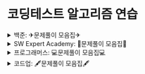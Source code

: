 # 코딩테스트 알고리즘 연습

<details>
  <summary>백준: ✈문제풀이 모음집✈</summary>
    https://github.com/HYUNSIK-JI/Algorithm/tree/master/%EB%B0%B1%EC%A4%80
</details>

<details>
  <summary>SW Expert Academy: 👻문제풀이 모음집👻 </summary>
 https://github.com/HYUNSIK-JI/Algorithm/tree/master/%EC%82%BC%EC%84%B1
</details>

<details>
  <summary>프로그래머스: 💻문제풀이 모음집💻 </summary>
    https://github.com/HYUNSIK-JI/Algorithm/tree/master/%ED%94%84%EB%A1%9C%EA%B7%B8%EB%9E%98%EB%A8%B8%EC%8A%A4
</details>

<details>
  <summary>코드업: 🖋문제풀이 모음집🖋 </summary>
  https://github.com/HYUNSIK-JI/Algorithm/tree/master/%EC%BD%94%EB%93%9C%EC%97%85
</details>
